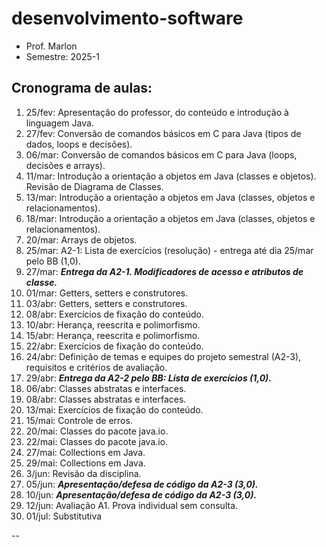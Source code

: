 # desenvolvimento-software
- Prof. Marlon
- Semestre: 2025-1

## Cronograma de aulas:
1. 25/fev: Apresentação do professor, do conteúdo e introdução à linguagem Java.
2. 27/fev: Conversão de comandos básicos em C para Java (tipos de dados, loops e decisões).
3. 06/mar: Conversão de comandos básicos em C para Java (loops, decisões e arrays).
4. 11/mar: Introdução a orientação a objetos em Java (classes e objetos). Revisão de Diagrama de Classes.
5. 13/mar: Introdução a orientação a objetos em Java (classes, objetos e relacionamentos).
6. 18/mar: Introdução a orientação a objetos em Java (classes, objetos e relacionamentos).
7. 20/mar: Arrays de objetos.
8. 25/mar: A2-1: Lista de exercícios (resolução) - entrega até dia 25/mar pelo BB (1,0).
9. 27/mar: **_Entrega da A2-1. Modificadores de acesso e atributos de classe._**
10. 01/mar: Getters, setters e construtores.
11. 03/abr: Getters, setters e construtores.
12. 08/abr: Exercícios de fixação do conteúdo.
13. 10/abr: Herança, reescrita e polimorfismo.
14. 15/abr: Herança, reescrita e polimorfismo.
15. 22/abr: Exercícios de fixação do conteúdo.
16. 24/abr: Definição de temas e equipes do projeto semestral (A2-3), requisitos e critérios de avaliação.
17. 29/abr: **_Entrega da A2-2 pelo BB: Lista de exercícios (1,0)._**
18. 06/abr: Classes abstratas e interfaces.
19. 08/abr: Classes abstratas e interfaces.
20. 13/mai: Exercícios de fixação do conteúdo.
21. 15/mai: Controle de erros.
22. 20/mai: Classes do pacote java.io.
23. 22/mai: Classes do pacote java.io.
24. 27/mai: Collections em Java.
25. 29/mai: Collections em Java.
26. 3/jun: Revisão da disciplina.
27. 05/jun: **_Apresentação/defesa de código da A2-3 (3,0)._**
28. 10/jun: **_Apresentação/defesa de código da A2-3 (3,0)._**
29. 12/jun: Avaliação A1. Prova individual sem consulta.
30. 01/jul: Substitutiva

--
